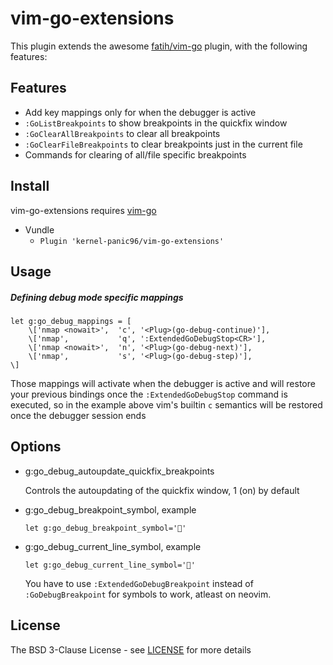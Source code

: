 # vim-go-extensions

This plugin extends the awesome [fatih/vim-go](https://github.com/fatih/vim-go) plugin, with the following features:

## Features
* Add key mappings only for when the debugger is active
* `:GoListBreakpoints` to show breakpoints in the quickfix window
* `:GoClearAllBreakpoints` to clear all breakpoints
* `:GoClearFileBreakpoints` to clear breakpoints just in the current file
* Commands for clearing of all/file specific breakpoints

## Install

vim-go-extensions requires [vim-go](https://github.com/fatih/vim-go)

* Vundle
    * `Plugin 'kernel-panic96/vim-go-extensions'`

## Usage

##### Defining debug mode specific mappings

```vimscript
let g:go_debug_mappings = [
    \['nmap <nowait>',  'c', '<Plug>(go-debug-continue)'],
    \['nmap',           'q', ':ExtendedGoDebugStop<CR>'],
    \['nmap <nowait>',  'n', '<Plug>(go-debug-next)'],
    \['nmap',           's', '<Plug>(go-debug-step)'],
\]
```
Those mappings will activate when the debugger is active and will restore your previous
bindings once the `:ExtendedGoDebugStop` command is executed, so in the example above vim's builtin `c` semantics will
be restored once the debugger session ends

## Options

* g:go_debug_autoupdate_quickfix_breakpoints

    Controls the autoupdating of the quickfix window, 1 (on) by default

* g:go_debug_breakpoint_symbol, example
    
    ```
    let g:go_debug_breakpoint_symbol='👻'
    ```

* g:go_debug_current_line_symbol, example

    ```
    let g:go_debug_current_line_symbol='💩'
    ```

    You have to use `:ExtendedGoDebugBreakpoint` instead of `:GoDebugBreakpoint` for symbols to work,
    atleast on neovim.

## License

The BSD 3-Clause License - see [LICENSE](https://github.com/kernel-panic96/vim-go-debug-extender/blob/master/LICENSE) for more details
